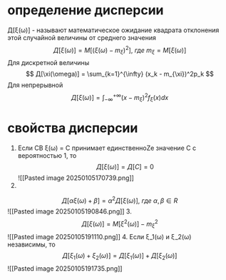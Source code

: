 # определение дисперсии 
Д[ξ(ω)] - называют математическое ожидание квадрата отклонения этой случайной величины от среднего значения
$$
Д[\xi(\omega)] = M[(\xi(\omega) - m_{\xi})^2], \ где \ m_{\xi} = M[\xi(\omega)]  
$$
Для дискретной величины 
$$
Д[\xi(\omega)]  = \sum_{k=1}^{\infty} (x_k - m_{\xi})^2p_k
$$
Для непрерывной 
$$
Д[\xi(\omega)] = \int_{-\infty}^{+\infty} (x - m_{\xi})^2 f_{\xi}(x)dx
$$
# свойства дисперсии 
1. Если СВ ξ(ω) = C принимает единственноZе значение C с вероятностью 1, то 
$$
   Д[\xi(\omega)] = Д[C] = 0
$$
![[Pasted image 20250105170739.png]]
2. 
$$
   Д[\alpha \xi(\omega)+\beta] = \alpha^2 Д[\xi(\omega)], \ где \ \alpha,\beta \in R
$$
![[Pasted image 20250105190846.png]]
3. 
$$
   Д[\xi(\omega)] = M[\xi^2(\omega)]-m_{\xi}^2
$$
![[Pasted image 20250105191110.png]]
4. Если ξ_1(ω) и ξ_2(ω) независимы, то 
$$
  Д[\xi_1(\omega) + \xi_2(\omega)] = Д[\xi_1(\omega)] + Д[\xi_2(\omega)] 
$$
![[Pasted image 20250105191735.png]]